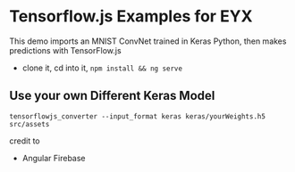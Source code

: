 # Tensorflow.js Examples for EYX

This demo imports an MNIST ConvNet trained in Keras Python, then makes predictions with TensorFlow.js

- clone it, cd into it, `npm install && ng serve`

## Use your own Different Keras Model

```
tensorflowjs_converter --input_format keras keras/yourWeights.h5 src/assets
```

credit to
- Angular Firebase
